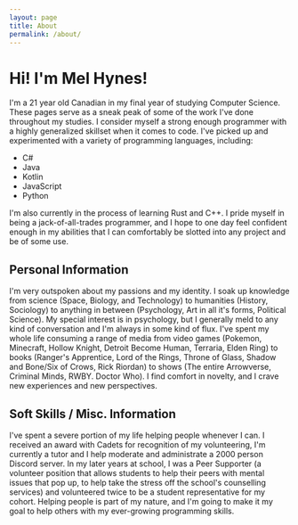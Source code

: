 ```yaml
---
layout: page
title: About
permalink: /about/
---
```


# Hi! I'm Mel Hynes!

I'm a 21 year old Canadian in my final year of studying Computer Science. These pages serve as a sneak peak of some of the work I've done throughout my studies. I consider myself a strong enough programmer with a highly generalized skillset when it comes to code. I've picked up and experimented with a variety of programming languages, including:

- C#
- Java
- Kotlin
- JavaScript
- Python

I'm also currently in the process of learning Rust and C++. I pride myself in being a jack-of-all-trades programmer, and I hope to one day feel confident enough in my abilities that I can comfortably be slotted into any project and be of some use.

## Personal Information

I'm very outspoken about my passions and my identity. I soak up knowledge from science (Space, Biology, and Technology) to humanities (History, Sociology) to anything in between (Psychology, Art in all it's forms, Political Science). My special interest is in psychology, but I generally meld to any kind of conversation and I'm always in some kind of flux. I've spent my whole life consuming a range of media from video games (Pokemon, Minecraft, Hollow Knight, Detroit Become Human, Terraria, Elden Ring) to books (Ranger's Apprentice, Lord of the Rings, Throne of Glass, Shadow and Bone/Six of Crows, Rick Riordan) to shows (The entire Arrowverse, Criminal Minds, RWBY. Doctor Who). I find comfort in novelty, and I crave new experiences and new perspectives. 

## Soft Skills / Misc. Information

I've spent a severe portion of my life helping people whenever I can. I received an award with Cadets for recognition of my volunteering, I'm currently a tutor and I help moderate and administrate a 2000 person Discord server. In my later years at school, I was a Peer Supporter (a volunteer position that allows students to help their peers with mental issues that pop up, to help take the stress off the school's counselling services) and volunteered twice to be a student representative for my cohort. Helping people is part of my nature, and I'm going to make it my goal to help others with my ever-growing programming skills.
